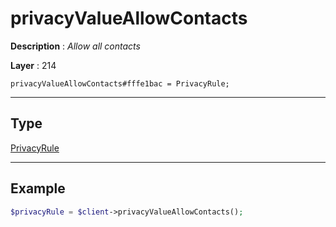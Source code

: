 # privacyValueAllowContacts

**Description** : *Allow all contacts*

**Layer** : 214

```tl
privacyValueAllowContacts#fffe1bac = PrivacyRule;
```

---

## Type

[PrivacyRule](type/PrivacyRule)

---

## Example

```php
$privacyRule = $client->privacyValueAllowContacts();
```